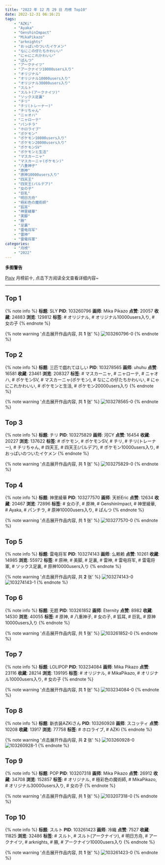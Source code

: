 ```yaml
---
title: "2022 年 12 月 29 日 月榜 Top10"
date: 2022-12-31 06:16:21
tags:
    - "AZKi"
    - "Ayaka"
    - "GenshinImpact"
    - "MikaPikazo"
    - "arknights"
    - "おっぱいのついたイケメン"
    - "なにこの仔たちかわいい"
    - "にゃにこれかわいい"
    - "ぱんつ"
    - "アークナイツ"
    - "アークナイツ10000users入り"
    - "オリジナル"
    - "オリジナル10000users入り"
    - "オリジナル30000users入り"
    - "スルト"
    - "スルト(アークナイツ)"
    - "ソックス足裏"
    - "チリ"
    - "チリ(トレーナー)"
    - "チリちゃん"
    - "ニャオハ"
    - "ニャローテ"
    - "パンチラ"
    - "ホロライブ"
    - "ポケモン"
    - "ポケモン10000users入り"
    - "ポケモン20000users入り"
    - "ポケモンSV"
    - "ポケモンと生活"
    - "マスカーニャ"
    - "マスカーニャ(ポケモン)"
    - "八重神子"
    - "原神"
    - "原神10000users入り"
    - "四天王"
    - "四天王(パルデア)"
    - "女の子"
    - "巨乳"
    - "明日方舟"
    - "極彩色の魔術師"
    - "狐耳"
    - "神里綾華"
    - "美脚"
    - "腋"
    - "足裏"
    - "雷电将军"
    - "雷神"
    - "雷電将軍"
categories:
    - "月榜"
    - "2022"
---
```


<i class="fa fa-triangle-exclamation"></i>**多图警告**<i class="fa fa-triangle-exclamation"></i>

[Pixiv](https://www.pixiv.net/) 月榜前十, 点击下方阅读全文查看详细内容~

<!-- more -->

---

## Top 1

{% note info %}
**标题**: SLY
**PID**: 103260796 **画师**: Mika Pikazo
**点赞**: 20057 **收藏**: 24883 **浏览**: 129812
**标签**: # オリジナル, # オリジナル10000users入り, # 女の子
{% endnote %}

{% note warning '点击展开作品内容, 共 **1** 张' %}
![103260796-0](https://i.pixiv.re/img-original/img/2022/12/02/00/00/04/103260796_p0.png)
{% endnote %}

## Top 2

{% note info %}
**标题**: 三匹で戯れてほしい
**PID**: 103278565 **画师**: uhuhu
**点赞**: 16581 **收藏**: 23461 **浏览**: 208327
**标签**: # マスカーニャ, # ニャローテ, # ニャオハ, # ポケモンSV, # マスカーニャ(ポケモン), # なにこの仔たちかわいい, # にゃにこれかわいい, # ポケモンと生活, # ポケモン20000users入り
{% endnote %}

{% note warning '点击展开作品内容, 共 **1** 张' %}
![103278565-0](https://i.pixiv.re/img-original/img/2022/12/02/19/48/44/103278565_p0.jpg)
{% endnote %}

## Top 3

{% note info %}
**标题**: チリ
**PID**: 103275829 **画师**: 河CY
**点赞**: 16454 **收藏**: 20227 **浏览**: 137622
**标签**: # ポケモン, # ポケモンSV, # チリ, # チリ(トレーナー), # チリちゃん, # 四天王, # 四天王(パルデア), # ポケモン10000users入り, # おっぱいのついたイケメン
{% endnote %}

{% note warning '点击展开作品内容, 共 **1** 张' %}
![103275829-0](https://i.pixiv.re/img-original/img/2022/12/02/17/59/38/103275829_p0.jpg)
{% endnote %}

## Top 4

{% note info %}
**标题**: 神里綾華
**PID**: 103277570 **画师**: 天祈Eric
**点赞**: 12634 **收藏**: 20467 **浏览**: 72896
**标签**: # 女の子, # 原神, # GenshinImpact, # 神里綾華, # Ayaka, # パンチラ, # 原神10000users入り, # ぱんつ
{% endnote %}

{% note warning '点击展开作品内容, 共 **1** 张' %}
![103277570-0](https://i.pixiv.re/img-original/img/2022/12/02/19/13/24/103277570_p0.jpg)
{% endnote %}

## Top 5

{% note info %}
**标题**: 雷电将军
**PID**: 103274143 **画师**: 么赖赖
**点赞**: 10261 **收藏**: 14985 **浏览**: 55972
**标签**: # 原神, # 美脚, # 足裏, # 雷神, # 雷电将军, # 雷電将軍, # ソックス足裏, # 原神10000users入り
{% endnote %}

{% note warning '点击展开作品内容, 共 **2** 张' %}
![103274143-0](https://i.pixiv.re/img-original/img/2022/12/02/16/30/01/103274143_p0.jpg)
![103274143-1](https://i.pixiv.re/img-original/img/2022/12/02/16/30/01/103274143_p1.jpg)
{% endnote %}

## Top 6

{% note info %}
**标题**: 无题
**PID**: 103261852 **画师**: Eternity
**点赞**: 8982 **收藏**: 14530 **浏览**: 40055
**标签**: # 原神, # 八重神子, # 女の子, # 狐耳, # 巨乳, # 原神10000users入り
{% endnote %}

{% note warning '点击展开作品内容, 共 **1** 张' %}
![103261852-0](https://i.pixiv.re/img-original/img/2022/12/02/00/24/00/103261852_p0.jpg)
{% endnote %}

## Top 7

{% note info %}
**标题**: LOLIPOP
**PID**: 103234084 **画师**: Mika Pikazo
**点赞**: 23116 **收藏**: 28214 **浏览**: 139195
**标签**: # オリジナル, # MikaPikazo, # オリジナル10000users入り, # 女の子
{% endnote %}

{% note warning '点击展开作品内容, 共 **1** 张' %}
![103234084-0](https://i.pixiv.re/img-original/img/2022/12/01/00/00/03/103234084_p0.png)
{% endnote %}

## Top 8

{% note info %}
**标题**: 新衣装AZKiさん
**PID**: 103260928 **画师**: スコッティ
**点赞**: 10208 **收藏**: 13917 **浏览**: 77758
**标签**: # ホロライブ, # AZKi
{% endnote %}

{% note warning '点击展开作品内容, 共 **2** 张' %}
![103260928-0](https://i.pixiv.re/img-original/img/2022/12/02/00/00/19/103260928_p0.jpg)
![103260928-1](https://i.pixiv.re/img-original/img/2022/12/02/00/00/19/103260928_p1.jpg)
{% endnote %}

## Top 9

{% note info %}
**标题**: POP
**PID**: 103207318 **画师**: Mika Pikazo
**点赞**: 26912 **收藏**: 34708 **浏览**: 152857
**标签**: # オリジナル, # 極彩色の魔術師, # MikaPikazo, # オリジナル30000users入り, # 女の子
{% endnote %}

{% note warning '点击展开作品内容, 共 **1** 张' %}
![103207318-0](https://i.pixiv.re/img-original/img/2022/11/30/00/02/24/103207318_p0.png)
{% endnote %}

## Top 10

{% note info %}
**标题**: スルト
**PID**: 103261423 **画师**: 冷織
**点赞**: 7527 **收藏**: 11825 **浏览**: 32486
**标签**: # スルト, # スルト(アークナイツ), # 明日方舟, # アークナイツ, # arknights, # 腋, # アークナイツ10000users入り
{% endnote %}

{% note warning '点击展开作品内容, 共 **1** 张' %}
![103261423-0](https://i.pixiv.re/img-original/img/2022/12/02/00/10/09/103261423_p0.jpg)
{% endnote %}
